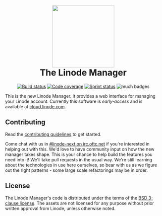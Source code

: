 <h1 align="center">
  <img src="https://www.linode.com/media/images/logos/diagonal/light/linode-logo_diagonal_light_medium.png" width="200" />
  <br />
  The Linode Manager
</h1>

<p align="center">
  <a href="https://travis-ci.org/linode/manager"><img src="https://travis-ci.org/linode/manager.svg?branch=master" alt="Build status" /></a>
  <a href="https://coveralls.io/github/linode/manager?branch=master"><img src="https://coveralls.io/repos/github/linode/manager/badge.svg?branch=master" alt="Code coverage" /></a>
  <a href="https://waffle.io/linode/manager"><img src="https://badge.waffle.io/linode/manager.svg?label=ready&title=Agile%20board" alt="Sprint status" /></a>
  <img src="https://img.shields.io/badge/badges-many-brightgreen.svg" alt="much badges" />
</p>

This is the new Linode Manager. It provides a web interface for managing your Linode account. 
Currently this software is *early-access* and is available at [cloud.linode.com](https://cloud.linode.com).

## Contributing

Read the [contributing guidelines](CONTRIBUTING.md) to get started.

Come chat with us in [#linode-next on
irc.oftc.net](https://webchat.oftc.net/?channels=linode-next&uio=d4) if you're
interested in helping out with this. We'd love to have community input on how
the new manager takes shape. This is your chance to help build the features you
need into it! We'll take pull requests in the usual way. We're still learning
about the technologies in use here ourselves, so bear with us as we figure out
the right patterns - some large scale refactorings may be in order.

## License

The Linode Manager's code is distributed under the terms of the [BSD 3-clause
license](LICENSE). The assets are
not licensed for any purpose without prior written approval from Linode, unless
otherwise noted.
